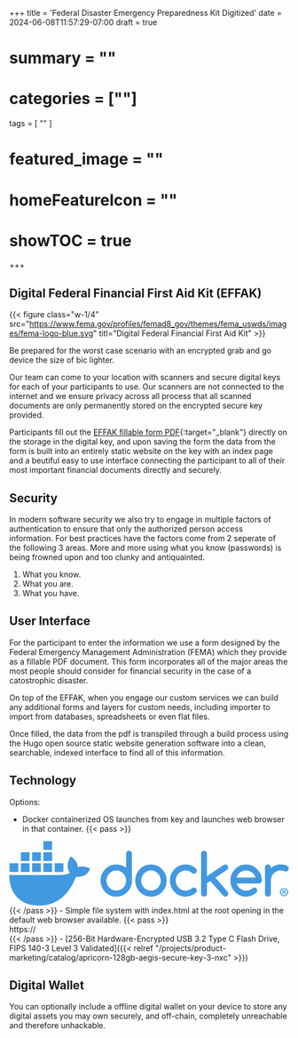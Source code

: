 +++
title = 'Federal Disaster Emergency Preparedness Kit Digitized'
date = 2024-06-08T11:57:29-07:00
draft = true
# summary = ""
# categories = [""]
tags = [
  ""
  ]
# featured_image = ""
# homeFeatureIcon = ""
# showTOC = true
+++

## Digital Federal Financial First Aid Kit (EFFAK)

{{< figure class="w-1/4" src="https://www.fema.gov/profiles/femad8_gov/themes/fema_uswds/images/fema-logo-blue.svg" titl="Digital Federal Financial First Aid Kit" >}}

Be prepared for the worst case scenario with an encrypted grab and go device the size of bic lighter.

Our team can come to your location with scanners and secure digital keys for each of your participants to use. Our scanners are not connected to the internet and we ensure privacy across all process that all scanned documents are only permanently stored on the encrypted secure key provided.

Participants fill out the [EFFAK fillable form PDF](fema_effak-toolkit-checklists-forms.pdf){:target="_blank"} directly on the storage in the digital key, and upon saving the form the data from the form is built into an entirely static website on the key with an index page and a beutiful easy to use interface connecting the participant to all of their most important financial documents directly and securely.

<!--more-->

## Security

In modern software security we also try to engage in multiple factors of authentication to ensure that only the authorized person access information. For best practices have the factors come from 2 seperate of the following 3 areas. More and more using what you know (passwords) is being frowned upon and too clunky and antiquainted.

1. What you know.
2. What you are.
3. What you have.

## User Interface

For the participant to enter the information we use a form designed by the Federal Emergency Management Administration (FEMA) which they provide as a fillable PDF document. This form incorporates all of the major areas the most people should consider for financial security in the case of a catostrophic disaster.

On top of the EFFAK, when you engage our custom services we can build any additional forms and layers for custom needs, including importer to import from databases, spreadsheets or even flat files.

Once filled, the data from the pdf is transpiled through a build process using the Hugo open source static website generation software into a clean, searchable, indexed interface to find all of this information.

## Technology

Options:
- Docker containerized OS launches from key and launches web browser in that container. 
{{< pass >}}

<div class="logo w-1/4"><svg class="docker_logo " id="Layer_1" data-name="Layer 1" xmlns="http://www.w3.org/2000/svg" viewBox="0 0 2334.44 537.22"><path d="M664.01 223.35c-16.55-11.14-60.03-15.89-91.64-7.38-1.7-31.49-17.94-58.03-47.65-81.17l-10.99-7.38-7.33 11.07c-14.4 21.86-20.47 51-18.33 77.49 1.7 16.32 7.37 34.66 18.33 47.97-41.15 23.87-79.07 18.45-247.03 18.45H.06C-.7 320.33 5.4 393.28 51.79 452.67c5.12 6.56 10.74 12.91 16.84 19.02 37.72 37.77 94.71 65.47 179.93 65.54 130 .12 241.39-70.16 309.15-240.07 22.3.37 81.15 3.99 109.95-51.66.7-.94 7.33-14.76 7.33-14.76l-10.98-7.38zm-494.72-39.14H96.37v72.92h72.92v-72.92zm94.21 0h-72.92v72.92h72.92v-72.92zm94.21 0h-72.92v72.92h72.92v-72.92zm94.21 0H379v72.92h72.92v-72.92zm-376.82 0H2.16v72.92h72.92v-72.92zm94.21-92.11H96.39v72.92h72.92V92.1zm94.21 0H190.6v72.92h72.92V92.1zm94.21 0h-72.92v72.92h72.92V92.1zM357.7 0h-72.92v72.92h72.92V0zm1972.23 424.7c0 18.94-14.87 33.81-34.21 33.81s-34.42-14.87-34.42-33.81 15.27-33.4 34.42-33.4 34.21 14.87 34.21 33.4zm-60.08 0c0 14.87 11 26.68 26.07 26.68s25.46-11.81 25.46-26.47-10.8-26.89-25.65-26.89-25.87 12.02-25.87 26.68zm20.58 17.52h-7.74v-33.4c3.04-.61 7.33-1.02 12.82-1.02 6.32 0 9.16 1.02 11.61 2.45 1.84 1.42 3.26 4.07 3.26 7.33 0 3.67-2.85 6.52-6.91 7.74v.41c3.24 1.21 5.08 3.66 6.1 8.14 1.01 5.09 1.62 7.13 2.45 8.35h-8.35c-1.02-1.22-1.64-4.27-2.65-8.15-.61-3.66-2.65-5.29-6.93-5.29h-3.66v13.45zm.2-18.94h3.66c4.28 0 7.74-1.42 7.74-4.88 0-3.06-2.23-5.11-7.13-5.11-2.03 0-3.46.21-4.27.43v9.56zM1017.65 86.68c-4.79-4.68-10.54-7.06-17.43-7.06S987.41 82 982.8 86.68c-4.62 4.68-6.88 10.68-6.88 17.83v119.4c-23.7-19.59-51.05-29.47-82.16-29.47-36.16 0-67.08 13.06-92.7 39.27-25.62 26.12-38.34 57.72-38.34 94.78s12.81 68.57 38.34 94.78c25.62 26.12 56.46 39.27 92.7 39.27s66.74-13.06 92.7-39.27c25.62-25.86 38.34-57.45 38.34-94.78V104.5c0-7.15-2.35-13.15-7.15-17.83zm-48.18 274.11v.18c-4.27 10.15-10.11 19.06-17.51 26.65-7.4 7.68-16.12 13.68-26.05 18.18-10.02 4.5-20.65 6.71-32.06 6.71s-22.3-2.21-32.32-6.71-18.65-10.5-25.96-18.09c-7.32-7.59-13.15-16.5-17.42-26.65-4.27-10.24-6.45-21.09-6.45-32.57s2.18-22.33 6.45-32.57c4.27-10.24 10.11-19.06 17.42-26.65 7.32-7.59 16.03-13.59 25.96-18.09 10.02-4.5 20.74-6.71 32.32-6.71s22.04 2.21 32.06 6.71c10.02 4.5 18.65 10.5 26.05 18.18 7.4 7.68 13.24 16.59 17.51 26.65 4.27 10.15 6.45 20.92 6.45 32.39s-2.18 22.33-6.45 32.39zm1130.79-83.75c-6.36-15.89-16.05-30.27-28.76-43.16l-.17-.09c-25.88-26.12-56.82-39.27-92.7-39.27s-67.09 13.06-92.71 39.27c-25.62 26.12-38.33 57.72-38.33 94.78s12.81 68.57 38.33 94.78c25.62 26.12 56.47 39.27 92.71 39.27 32.92 0 61.41-10.85 85.64-32.56 4.69-4.94 7.06-10.94 7.06-17.92s-2.26-13.15-6.89-17.83c-4.61-4.68-10.45-7.06-17.42-7.06-6.09.18-11.5 2.21-16.11 6.27-7.32 6.35-15.25 11.21-23.87 14.39-8.63 3.18-18.04 4.77-28.31 4.77-9.07 0-17.78-1.41-26.05-4.32-8.29-2.91-16.03-6.89-22.92-12.09-6.98-5.21-12.98-11.38-18.12-18.71-5.14-7.24-9.06-15.27-11.67-24.09h185.32c6.87 0 12.62-2.38 17.42-7.06 4.8-4.68 7.15-10.68 7.15-17.83 0-18.53-3.24-35.74-9.58-51.54zm-200.48 26.65c2.53-8.74 6.36-16.77 11.5-24.09 5.15-7.24 11.24-13.5 18.21-18.71 7.06-5.21 14.72-9.18 23.17-12.09 8.44-2.91 17.06-4.32 25.97-4.32s17.51 1.41 25.86 4.32c8.37 2.91 16.05 6.88 22.92 12.09 6.98 5.21 13.07 11.38 18.21 18.71 5.22 7.24 9.16 15.27 11.86 24.09h-157.71zm428.21-92.4c-4.36-4.32-9.85-7.68-16.47-10.15-6.62-2.47-13.85-4.15-21.78-5.12-7.84-.97-15.25-1.41-22.12-1.41-15.61 0-30.24 2.56-44 7.68-13.77 5.12-26.49 12.44-38.17 21.97v-4.76c0-6.88-2.35-12.71-7.15-17.56-4.78-4.85-10.45-7.32-17.15-7.32s-12.64 2.47-17.42 7.32c-4.8 4.85-7.15 10.77-7.15 17.56v218.25c0 6.88 2.35 12.71 7.15 17.56 4.78 4.85 10.53 7.32 17.42 7.32s12.45-2.47 17.15-7.32c4.8-4.85 7.15-10.77 7.15-17.56V328.58c0-11.65 2.18-22.59 6.45-32.83 4.27-10.24 10.11-19.06 17.51-26.65 7.42-7.59 16.13-13.59 26.05-17.92 10.02-4.41 20.66-6.62 32.08-6.62s22.2 2.03 32.06 6c3.91 1.77 7.32 2.65 10.28 2.65 3.4 0 6.62-.62 9.58-1.94 2.96-1.32 5.58-3.09 7.76-5.38 2.18-2.29 3.91-4.94 5.22-8.03 1.31-3 2.01-6.27 2.01-9.8 0-6.88-2.18-12.44-6.53-16.77h.08zm-1023.01 65.83c-6.36-15.8-15.86-30.27-28.66-43.33-25.87-26.12-56.8-39.27-92.7-39.27s-67.08 13.06-92.7 39.27c-25.62 26.12-38.33 57.72-38.33 94.78s12.81 68.57 38.33 94.78c25.62 26.12 56.46 39.27 92.7 39.27s66.74-13.06 92.7-39.27c25.62-25.86 38.34-57.45 38.34-94.78-.18-18.53-3.4-35.65-9.67-51.45zm-45.65 83.66v.18c-4.27 10.15-10.11 19.06-17.51 26.65-7.4 7.68-16.12 13.68-26.05 18.18s-20.65 6.71-32.06 6.71-22.3-2.21-32.32-6.71-18.65-10.5-25.96-18.09c-7.32-7.59-13.15-16.5-17.42-26.65-4.27-10.24-6.45-21.09-6.45-32.57s2.18-22.33 6.45-32.57c4.27-10.24 10.11-19.06 17.42-26.65 7.32-7.59 16.03-13.59 25.96-18.09 10.02-4.5 20.74-6.71 32.32-6.71s22.04 2.21 32.06 6.71c10.02 4.5 18.65 10.5 26.05 18.18 7.4 7.68 13.24 16.59 17.51 26.65 4.27 10.15 6.45 20.92 6.45 32.39s-2.18 22.33-6.45 32.39zm569.78-141.37c0-3.35-.7-6.53-2-9.53-1.31-3-3.05-5.73-5.23-8.03-2.18-2.29-4.79-4.15-7.75-5.38-2.96-1.23-6.18-1.94-9.58-1.94-4.88 0-9.24 1.24-13.07 3.8l-139.92 93.11V104.68c0-7.06-2.35-12.97-7.14-17.83-4.79-4.85-10.45-7.32-17.16-7.32s-12.63 2.47-17.43 7.32c-4.79 4.85-7.14 10.77-7.14 17.83v332.71c0 6.88 2.35 12.8 7.14 17.74 4.79 4.94 10.54 7.41 17.43 7.41s12.46-2.47 17.16-7.41c4.79-4.94 7.14-10.86 7.14-17.74v-86.4l28.58-19.15 108.12 124.17c4.36 4.32 9.85 6.44 16.38 6.44 3.4 0 6.62-.62 9.58-1.94 2.96-1.24 5.58-3.09 7.75-5.38 2.18-2.29 3.92-4.94 5.23-8.03 1.31-3 2-6.27 2-9.53 0-6.53-2.26-12.36-6.8-17.47l-100.63-115.87 98.01-65.13c6.27-4.32 9.32-10.94 9.32-19.86v.18zm-414.26 49.68c7.49-7.59 16.21-13.59 26.23-17.92 10.02-4.41 20.65-6.62 32.06-6.62 10.28 0 19.78 1.77 28.58 5.29 8.71 3.53 17.08 8.74 25 15.53 4.7 3.79 10.02 5.73 15.94 5.73 7.06 0 12.81-2.38 17.43-7.15 4.62-4.77 6.88-10.77 6.88-17.92s-2.79-13.77-8.45-18.88c-24.05-21.71-52.53-32.57-85.38-32.57-36.16 0-67.08 13.06-92.7 39.27-25.62 26.12-38.33 57.72-38.33 94.78s12.81 68.57 38.33 94.78c25.62 26.12 56.46 39.27 92.7 39.27 32.76 0 61.25-10.85 85.38-32.57 5.14-5.29 7.76-11.38 7.76-18.44s-2.27-13.15-6.88-17.83c-4.62-4.68-10.45-7.06-17.42-7.06-5.92.18-11.07 1.94-15.42 5.29-7.84 6.88-16.03 12-24.83 15.44-8.71 3.44-18.21 5.12-28.58 5.12-11.41 0-22.04-2.21-32.06-6.62-10.02-4.41-18.73-10.41-26.23-17.91-7.49-7.5-13.42-16.5-17.69-26.65-4.27-10.24-6.45-21.18-6.45-32.83s2.18-22.59 6.45-32.83c4.27-10.24 10.19-19.06 17.69-26.65v-.09z" fill="#4299E1" stroke-width="0"></path></svg></div>
{{< /pass >}}
- Simple file system with index.html at the root opening in the default web browser available.
{{< pass >}}
<div class="flex justify-start">
  <span class="text-6xl text-indigo-300">https://</span><i class="block text-6xl text-indigo-300 fa-regular fa-folder-open"></i>
</div>
{{< /pass >}}
- [256-Bit Hardware-Encrypted USB 3.2 Type C Flash Drive, FIPS 140-3 Level 3 Validated]({{< relref "/projects/product-marketing/catalog/apricorn-128gb-aegis-secure-key-3-nxc" >}})

## Digital Wallet

You can optionally include a offline digital wallet on your device to store any digital assets you may own securely, and off-chain, completely unreachable and therefore unhackable. 